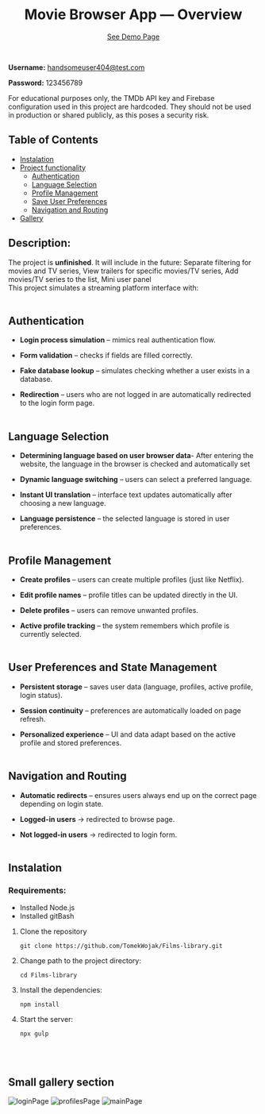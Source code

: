 <h1 align="center">Movie Browser App — Overview </h1>

<p align="center">
  <a href="https://tomekwojak.github.io/Films-library/">See Demo Page</a>
</p>

<br>

**Username:** handsomeuser404@test.com

**Password:** 123456789

For educational purposes only, the TMDb API key and Firebase configuration used in this project are hardcoded. They should not be used in production or shared publicly, as this poses a security risk.

## Table of Contents

- [Instalation](#Instalation)
- [Project functionality](#Authentication)
  - [Authentication](#Authentication)
  - [Language Selection](#Language-Selection)
  - [Profile Management](#Profile-Management)
  - [Save User Preferences](#User-Preferences-and-State-Management)
  - [Navigation and Routing](#Navigation-and-Routing)
- [Gallery](#Small-gallery-section)

## Description:

The project is **unfinished**.
It will include in the future:
Separate filtering for movies and TV series,
View trailers for specific movies/TV series,
Add movies/TV series to the list,
Mini user panel
<br>
This project simulates a streaming platform interface with:
<br>
<br>

## Authentication

- **Login process simulation** – mimics real authentication flow.

- **Form validation** – checks if fields are filled correctly.

- **Fake database lookup** – simulates checking whether a user exists in a database.

- **Redirection** – users who are not logged in are automatically redirected to the login form page.
  <br>
  <br>

## Language Selection

- **Determining language based on user browser data**- After entering the website, the language in the browser is checked and automatically set

- **Dynamic language switching** – users can select a preferred language.

- **Instant UI translation** – interface text updates automatically after choosing a new language.

- **Language persistence** – the selected language is stored in user preferences.
  <br>
  <br>

## Profile Management

- **Create profiles** – users can create multiple profiles (just like Netflix).

- **Edit profile names** – profile titles can be updated directly in the UI.

- **Delete profiles** – users can remove unwanted profiles.

- **Active profile tracking** – the system remembers which profile is currently selected.
  <br>
  <br>

## User Preferences and State Management

- **Persistent storage** – saves user data (language, profiles, active profile, login status).

- **Session continuity** – preferences are automatically loaded on page refresh.

- **Personalized experience** – UI and data adapt based on the active profile and stored preferences.
  <br>
  <br>

## Navigation and Routing

- **Automatic redirects** – ensures users always end up on the correct page depending on login state.

- **Logged-in users** → redirected to browse page.

- **Not logged-in users** → redirected to login form.
  <br>
  <br>

## Instalation
### Requirements:
- Installed Node.js
- Installed gitBash

1. Clone the repository

    ```
    git clone https://github.com/TomekWojak/Films-library.git
    ```

2. Change path to the project directory:

    ```
    cd Films-library
    ```


3. Install the dependencies:

    ```
    npm install
    ```

4. Start the server:

    ```
    npx gulp
    ```


<br>
<br>

## Small gallery section

![loginPage](https://i.imgur.com/JZtTU4h.png)
![profilesPage](https://i.imgur.com/6oWTj2B.png)
![mainPage](https://i.imgur.com/fZNnuXu.png)

